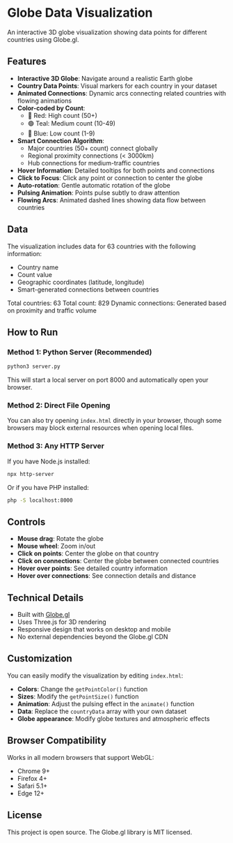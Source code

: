 # Globe Data Visualization

An interactive 3D globe visualization showing data points for different countries using Globe.gl.

## Features

- **Interactive 3D Globe**: Navigate around a realistic Earth globe
- **Country Data Points**: Visual markers for each country in your dataset
- **Animated Connections**: Dynamic arcs connecting related countries with flowing animations
- **Color-coded by Count**: 
  - 🔴 Red: High count (50+)
  - 🟢 Teal: Medium count (10-49)  
  - 🔵 Blue: Low count (1-9)
- **Smart Connection Algorithm**: 
  - Major countries (50+ count) connect globally
  - Regional proximity connections (< 3000km)
  - Hub connections for medium-traffic countries
- **Hover Information**: Detailed tooltips for both points and connections
- **Click to Focus**: Click any point or connection to center the globe
- **Auto-rotation**: Gentle automatic rotation of the globe
- **Pulsing Animation**: Points pulse subtly to draw attention
- **Flowing Arcs**: Animated dashed lines showing data flow between countries

## Data

The visualization includes data for 63 countries with the following information:
- Country name
- Count value
- Geographic coordinates (latitude, longitude)
- Smart-generated connections between countries

Total countries: 63
Total count: 829
Dynamic connections: Generated based on proximity and traffic volume

## How to Run

### Method 1: Python Server (Recommended)
```bash
python3 server.py
```
This will start a local server on port 8000 and automatically open your browser.

### Method 2: Direct File Opening
You can also try opening `index.html` directly in your browser, though some browsers may block external resources when opening local files.

### Method 3: Any HTTP Server
If you have Node.js installed:
```bash
npx http-server
```

Or if you have PHP installed:
```bash
php -S localhost:8000
```

## Controls

- **Mouse drag**: Rotate the globe
- **Mouse wheel**: Zoom in/out
- **Click on points**: Center the globe on that country
- **Click on connections**: Center the globe between connected countries
- **Hover over points**: See detailed country information
- **Hover over connections**: See connection details and distance

## Technical Details

- Built with [Globe.gl](https://github.com/vasturiano/globe.gl)
- Uses Three.js for 3D rendering
- Responsive design that works on desktop and mobile
- No external dependencies beyond the Globe.gl CDN

## Customization

You can easily modify the visualization by editing `index.html`:

- **Colors**: Change the `getPointColor()` function
- **Sizes**: Modify the `getPointSize()` function  
- **Animation**: Adjust the pulsing effect in the `animate()` function
- **Data**: Replace the `countryData` array with your own dataset
- **Globe appearance**: Modify globe textures and atmospheric effects

## Browser Compatibility

Works in all modern browsers that support WebGL:
- Chrome 9+
- Firefox 4+
- Safari 5.1+
- Edge 12+

## License

This project is open source. The Globe.gl library is MIT licensed.
